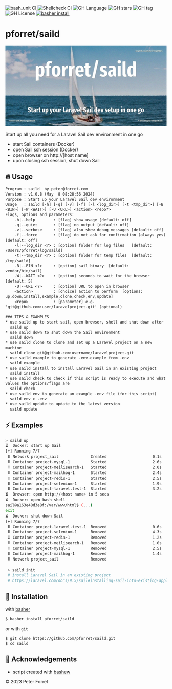 ![bash_unit CI](https://github.com/pforret/saild/workflows/bash_unit%20CI/badge.svg)
![Shellcheck CI](https://github.com/pforret/saild/workflows/Shellcheck%20CI/badge.svg)
![GH Language](https://img.shields.io/github/languages/top/pforret/saild)
![GH stars](https://img.shields.io/github/stars/pforret/saild)
![GH tag](https://img.shields.io/github/v/tag/pforret/saild)
![GH License](https://img.shields.io/github/license/pforret/saild)
[![basher install](https://img.shields.io/badge/basher-install-white?logo=gnu-bash&style=flat)](https://www.basher.it/package/)

# pforret/saild

![](assets/saild.jpg)

Start up all you need for a Laravel Sail dev environment in one go
* start Sail containers (Docker)
* open Sail ssh session (Docker)
* open browser on http://[host name]
* upon closing ssh session, shut down Sail

## 🔥 Usage

```shell
Program : saild  by peter@forret.com
Version : v1.0.8 (May  8 08:28:56 2024)
Purpose : Start up your Laravel Sail dev environment
Usage   : saild [-h] [-q] [-v] [-f] [-l <log_dir>] [-t <tmp_dir>] [-B <BIN>] [-W <WAIT>] [-U <URL>] <action> <repo?>
Flags, options and parameters:
    -h|--help        : [flag] show usage [default: off]
    -q|--quiet       : [flag] no output [default: off]
    -v|--verbose     : [flag] also show debug messages [default: off]
    -f|--force       : [flag] do not ask for confirmation (always yes) [default: off]
    -l|--log_dir <?> : [option] folder for log files   [default: /Users/pforret/log/saild]
    -t|--tmp_dir <?> : [option] folder for temp files  [default: /tmp/saild]
    -B|--BIN <?>     : [option] sail binary  [default: vendor/bin/sail]
    -W|--WAIT <?>    : [option] seconds to wait for the browser  [default: 5]
    -U|--URL <?>     : [option] URL to open in browser
    <action>         : [choice] action to perform  [options: up,down,install,example,clone,check,env,update]
    <repo>           : [parameter] e.g. 'git@github.com:user/laravelproject.git' (optional)

### TIPS & EXAMPLES
* use saild up to start sail, open browser, shell and shut down after
  saild up
* use saild down to shut down the Sail environment
  saild down
* use saild clone to clone and set up a Laravel project on a new machine
  saild clone git@github.com:username/laravelproject.git
* use saild example to generate .env.example from .env
  saild example
* use saild install to install Laravel Sail in an existing project
  saild install
* use saild check to check if this script is ready to execute and what values the options/flags are
  saild check
* use saild env to generate an example .env file (for this script)
  saild env > .env
* use saild update to update to the latest version
  saild update
```

## ⚡️ Examples

```bash
> saild up
⏳  Docker: start up Sail
[+] Running 7/7
 ⠿ Network project_sail              Created                    0.1s 
 ⠿ Container project-mysql-1         Started                    2.6s
 ⠿ Container project-meilisearch-1   Started                    2.0s 
 ⠿ Container project-mailhog-1       Started                    2.4s 
 ⠿ Container project-redis-1         Started                    2.5s 
 ⠿ Container project-selenium-1      Started                    1.9s 
 ⠿ Container project-laravel.test-1  Started                    3.2s
⏳  Browser: open http://<host name> in 5 secs
⏳  Docker: open bash shell
sail@a163e48d3e8f:/var/www/html$ (...)
exit
⏳  Docker: shut down Sail
[+] Running 7/7
 ⠿ Container project-laravel.test-1  Removed                    0.6s 
 ⠿ Container project-selenium-1      Removed                    4.3s
 ⠿ Container project-redis-1         Removed                    1.2s 
 ⠿ Container project-meilisearch-1   Removed                    1.0s 
 ⠿ Container project-mysql-1         Removed                    2.5s 
 ⠿ Container project-mailhog-1       Removed                    1.4s 
 ⠿ Network project_sail              Removed 
 
 > saild init
 # install Laravel Sail in an existing project
 # https://laravel.com/docs/9.x/sail#installing-sail-into-existing-applications
```

## 🚀 Installation

with [basher](https://github.com/basherpm/basher)

	$ basher install pforret/saild

or with `git`

	$ git clone https://github.com/pforret/saild.git
	$ cd saild

## 📝 Acknowledgements

* script created with [bashew](https://github.com/pforret/bashew)

&copy; 2023 Peter Forret
